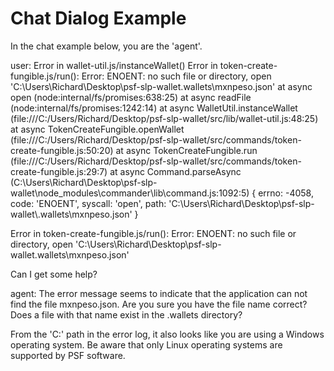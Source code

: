 # Chat Dialog Example

In the chat example below, you are the 'agent'.

user:
Error in wallet-util.js/instanceWallet()
Error in token-create-fungible.js/run():  Error: ENOENT: no such file or directory, open 'C:\Users\Richard\Desktop\psf-slp-wallet\.wallets\mxnpeso.json'
    at async open (node:internal/fs/promises:638:25)
    at async readFile (node:internal/fs/promises:1242:14)
    at async WalletUtil.instanceWallet (file:///C:/Users/Richard/Desktop/psf-slp-wallet/src/lib/wallet-util.js:48:25)
    at async TokenCreateFungible.openWallet (file:///C:/Users/Richard/Desktop/psf-slp-wallet/src/commands/token-create-fungible.js:50:20)
    at async TokenCreateFungible.run (file:///C:/Users/Richard/Desktop/psf-slp-wallet/src/commands/token-create-fungible.js:29:7)
    at async Command.parseAsync (C:\Users\Richard\Desktop\psf-slp-wallet\node_modules\commander\lib\command.js:1092:5) {
  errno: -4058,
  code: 'ENOENT',
  syscall: 'open',
  path: 'C:\\Users\\Richard\\Desktop\\psf-slp-wallet\\.wallets\\mxnpeso.json'
}

Error in token-create-fungible.js/run():  Error: ENOENT: no such file or directory, open 'C:\Users\Richard\Desktop\psf-slp-wallet\.wallets\mxnpeso.json'

Can I get some help?

agent:
The error message seems to indicate that the application can not find the file mxnpeso.json. Are you sure you have the file name correct? Does a file with that name exist in the .wallets directory?

From the 'C:' path in the error log, it also looks like you are using a Windows operating system. Be aware that only Linux operating systems are supported by PSF software.
